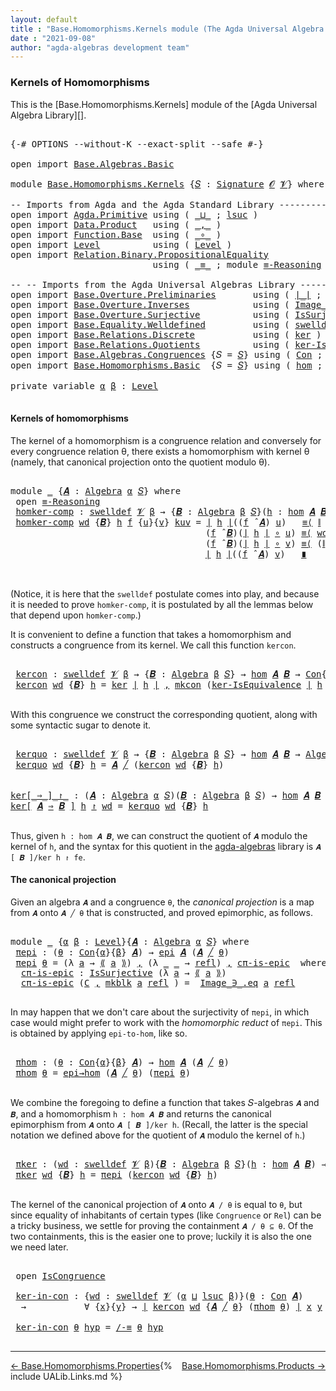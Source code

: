 ```yaml
---
layout: default
title : "Base.Homomorphisms.Kernels module (The Agda Universal Algebra Library)"
date : "2021-09-08"
author: "agda-algebras development team"
---
```


### <a id="kernels-of-homomorphisms">Kernels of Homomorphisms</a>

This is the [Base.Homomorphisms.Kernels] module of the [Agda Universal Algebra Library][].

<pre class="Agda">

<a id="341" class="Symbol">{-#</a> <a id="345" class="Keyword">OPTIONS</a> <a id="353" class="Pragma">--without-K</a> <a id="365" class="Pragma">--exact-split</a> <a id="379" class="Pragma">--safe</a> <a id="386" class="Symbol">#-}</a>

<a id="391" class="Keyword">open</a> <a id="396" class="Keyword">import</a> <a id="403" href="Base.Algebras.Basic.html" class="Module">Base.Algebras.Basic</a>

<a id="424" class="Keyword">module</a> <a id="431" href="Base.Homomorphisms.Kernels.html" class="Module">Base.Homomorphisms.Kernels</a> <a id="458" class="Symbol">{</a><a id="459" href="Base.Homomorphisms.Kernels.html#459" class="Bound">𝑆</a> <a id="461" class="Symbol">:</a> <a id="463" href="Base.Algebras.Basic.html#3888" class="Function">Signature</a> <a id="473" href="Base.Algebras.Basic.html#1160" class="Generalizable">𝓞</a> <a id="475" href="Base.Algebras.Basic.html#1162" class="Generalizable">𝓥</a><a id="476" class="Symbol">}</a> <a id="478" class="Keyword">where</a>

<a id="485" class="Comment">-- Imports from Agda and the Agda Standard Library --------------------------------</a>
<a id="569" class="Keyword">open</a> <a id="574" class="Keyword">import</a> <a id="581" href="Agda.Primitive.html" class="Module">Agda.Primitive</a> <a id="596" class="Keyword">using</a> <a id="602" class="Symbol">(</a> <a id="604" href="Agda.Primitive.html#810" class="Primitive Operator">_⊔_</a> <a id="608" class="Symbol">;</a> <a id="610" href="Agda.Primitive.html#780" class="Primitive">lsuc</a> <a id="615" class="Symbol">)</a>
<a id="617" class="Keyword">open</a> <a id="622" class="Keyword">import</a> <a id="629" href="Data.Product.html" class="Module">Data.Product</a>   <a id="644" class="Keyword">using</a> <a id="650" class="Symbol">(</a> <a id="652" href="Agda.Builtin.Sigma.html#236" class="InductiveConstructor Operator">_,_</a> <a id="656" class="Symbol">)</a>
<a id="658" class="Keyword">open</a> <a id="663" class="Keyword">import</a> <a id="670" href="Function.Base.html" class="Module">Function.Base</a>  <a id="685" class="Keyword">using</a> <a id="691" class="Symbol">(</a> <a id="693" href="Function.Base.html#1031" class="Function Operator">_∘_</a> <a id="697" class="Symbol">)</a>
<a id="699" class="Keyword">open</a> <a id="704" class="Keyword">import</a> <a id="711" href="Level.html" class="Module">Level</a>          <a id="726" class="Keyword">using</a> <a id="732" class="Symbol">(</a> <a id="734" href="Agda.Primitive.html#597" class="Postulate">Level</a> <a id="740" class="Symbol">)</a>
<a id="742" class="Keyword">open</a> <a id="747" class="Keyword">import</a> <a id="754" href="Relation.Binary.PropositionalEquality.html" class="Module">Relation.Binary.PropositionalEquality</a>
                           <a id="819" class="Keyword">using</a> <a id="825" class="Symbol">(</a> <a id="827" href="Agda.Builtin.Equality.html#151" class="Datatype Operator">_≡_</a> <a id="831" class="Symbol">;</a> <a id="833" class="Keyword">module</a> <a id="840" href="Relation.Binary.PropositionalEquality.Core.html#2708" class="Module">≡-Reasoning</a> <a id="852" class="Symbol">;</a> <a id="854" href="Agda.Builtin.Equality.html#208" class="InductiveConstructor">refl</a> <a id="859" class="Symbol">)</a>

<a id="862" class="Comment">-- -- Imports from the Agda Universal Algebras Library --------------------------------</a>
<a id="950" class="Keyword">open</a> <a id="955" class="Keyword">import</a> <a id="962" href="Base.Overture.Preliminaries.html" class="Module">Base.Overture.Preliminaries</a>       <a id="996" class="Keyword">using</a> <a id="1002" class="Symbol">(</a> <a id="1004" href="Base.Overture.Preliminaries.html#4402" class="Function Operator">∣_∣</a> <a id="1008" class="Symbol">;</a> <a id="1010" href="Base.Overture.Preliminaries.html#4440" class="Function Operator">∥_∥</a> <a id="1014" class="Symbol">;</a> <a id="1016" href="Base.Overture.Preliminaries.html#4995" class="Function Operator">_⁻¹</a> <a id="1020" class="Symbol">)</a>
<a id="1022" class="Keyword">open</a> <a id="1027" class="Keyword">import</a> <a id="1034" href="Base.Overture.Inverses.html" class="Module">Base.Overture.Inverses</a>            <a id="1068" class="Keyword">using</a> <a id="1074" class="Symbol">(</a> <a id="1076" href="Base.Overture.Inverses.html#1097" class="Datatype Operator">Image_∋_</a> <a id="1085" class="Symbol">)</a>
<a id="1087" class="Keyword">open</a> <a id="1092" class="Keyword">import</a> <a id="1099" href="Base.Overture.Surjective.html" class="Module">Base.Overture.Surjective</a>          <a id="1133" class="Keyword">using</a> <a id="1139" class="Symbol">(</a> <a id="1141" href="Base.Overture.Surjective.html#1692" class="Function">IsSurjective</a> <a id="1154" class="Symbol">)</a>
<a id="1156" class="Keyword">open</a> <a id="1161" class="Keyword">import</a> <a id="1168" href="Base.Equality.Welldefined.html" class="Module">Base.Equality.Welldefined</a>         <a id="1202" class="Keyword">using</a> <a id="1208" class="Symbol">(</a> <a id="1210" href="Base.Equality.Welldefined.html#2671" class="Function">swelldef</a> <a id="1219" class="Symbol">)</a>
<a id="1221" class="Keyword">open</a> <a id="1226" class="Keyword">import</a> <a id="1233" href="Base.Relations.Discrete.html" class="Module">Base.Relations.Discrete</a>           <a id="1267" class="Keyword">using</a> <a id="1273" class="Symbol">(</a> <a id="1275" href="Base.Relations.Discrete.html#3903" class="Function">ker</a> <a id="1279" class="Symbol">)</a>
<a id="1281" class="Keyword">open</a> <a id="1286" class="Keyword">import</a> <a id="1293" href="Base.Relations.Quotients.html" class="Module">Base.Relations.Quotients</a>          <a id="1327" class="Keyword">using</a> <a id="1333" class="Symbol">(</a> <a id="1335" href="Base.Relations.Quotients.html#2924" class="Function">ker-IsEquivalence</a> <a id="1353" class="Symbol">;</a> <a id="1355" href="Base.Relations.Quotients.html#5406" class="Function Operator">⟪_⟫</a> <a id="1359" class="Symbol">;</a> <a id="1361" href="Base.Relations.Quotients.html#4797" class="InductiveConstructor">mkblk</a> <a id="1367" class="Symbol">)</a>
<a id="1369" class="Keyword">open</a> <a id="1374" class="Keyword">import</a> <a id="1381" href="Base.Algebras.Congruences.html" class="Module">Base.Algebras.Congruences</a> <a id="1407" class="Symbol">{</a><a id="1408" class="Argument">𝑆</a> <a id="1410" class="Symbol">=</a> <a id="1412" href="Base.Homomorphisms.Kernels.html#459" class="Bound">𝑆</a><a id="1413" class="Symbol">}</a> <a id="1415" class="Keyword">using</a> <a id="1421" class="Symbol">(</a> <a id="1423" href="Base.Algebras.Congruences.html#2039" class="Function">Con</a> <a id="1427" class="Symbol">;</a> <a id="1429" href="Base.Algebras.Congruences.html#1941" class="InductiveConstructor">mkcon</a> <a id="1435" class="Symbol">;</a> <a id="1437" href="Base.Algebras.Congruences.html#3821" class="Function Operator">_╱_</a> <a id="1441" class="Symbol">;</a> <a id="1443" href="Base.Algebras.Congruences.html#1853" class="Record">IsCongruence</a> <a id="1456" class="Symbol">;</a> <a id="1458" href="Base.Algebras.Congruences.html#4951" class="Function">/-≡</a> <a id="1462" class="Symbol">)</a>
<a id="1464" class="Keyword">open</a> <a id="1469" class="Keyword">import</a> <a id="1476" href="Base.Homomorphisms.Basic.html" class="Module">Base.Homomorphisms.Basic</a>  <a id="1502" class="Symbol">{</a><a id="1503" class="Argument">𝑆</a> <a id="1505" class="Symbol">=</a> <a id="1507" href="Base.Homomorphisms.Kernels.html#459" class="Bound">𝑆</a><a id="1508" class="Symbol">}</a> <a id="1510" class="Keyword">using</a> <a id="1516" class="Symbol">(</a> <a id="1518" href="Base.Homomorphisms.Basic.html#2682" class="Function">hom</a> <a id="1522" class="Symbol">;</a> <a id="1524" href="Base.Homomorphisms.Basic.html#4326" class="Function">epi</a> <a id="1528" class="Symbol">;</a> <a id="1530" href="Base.Homomorphisms.Basic.html#4787" class="Function">epi→hom</a> <a id="1538" class="Symbol">)</a>

<a id="1541" class="Keyword">private</a> <a id="1549" class="Keyword">variable</a> <a id="1558" href="Base.Homomorphisms.Kernels.html#1558" class="Generalizable">α</a> <a id="1560" href="Base.Homomorphisms.Kernels.html#1560" class="Generalizable">β</a> <a id="1562" class="Symbol">:</a> <a id="1564" href="Agda.Primitive.html#597" class="Postulate">Level</a>

</pre>


#### <a id="kernels-of-homomorphisms">Kernels of homomorphisms</a>

The kernel of a homomorphism is a congruence relation and conversely for every congruence relation θ, there exists a homomorphism with kernel θ (namely, that canonical projection onto the quotient modulo θ).

<pre class="Agda">

<a id="1875" class="Keyword">module</a> <a id="1882" href="Base.Homomorphisms.Kernels.html#1882" class="Module">_</a> <a id="1884" class="Symbol">{</a><a id="1885" href="Base.Homomorphisms.Kernels.html#1885" class="Bound">𝑨</a> <a id="1887" class="Symbol">:</a> <a id="1889" href="Base.Algebras.Basic.html#6257" class="Function">Algebra</a> <a id="1897" href="Base.Homomorphisms.Kernels.html#1558" class="Generalizable">α</a> <a id="1899" href="Base.Homomorphisms.Kernels.html#459" class="Bound">𝑆</a><a id="1900" class="Symbol">}</a> <a id="1902" class="Keyword">where</a>
 <a id="1909" class="Keyword">open</a> <a id="1914" href="Relation.Binary.PropositionalEquality.Core.html#2708" class="Module">≡-Reasoning</a>
 <a id="1927" href="Base.Homomorphisms.Kernels.html#1927" class="Function">homker-comp</a> <a id="1939" class="Symbol">:</a> <a id="1941" href="Base.Equality.Welldefined.html#2671" class="Function">swelldef</a> <a id="1950" href="Base.Homomorphisms.Kernels.html#475" class="Bound">𝓥</a> <a id="1952" href="Base.Homomorphisms.Kernels.html#1560" class="Generalizable">β</a> <a id="1954" class="Symbol">→</a> <a id="1956" class="Symbol">{</a><a id="1957" href="Base.Homomorphisms.Kernels.html#1957" class="Bound">𝑩</a> <a id="1959" class="Symbol">:</a> <a id="1961" href="Base.Algebras.Basic.html#6257" class="Function">Algebra</a> <a id="1969" href="Base.Homomorphisms.Kernels.html#1560" class="Generalizable">β</a> <a id="1971" href="Base.Homomorphisms.Kernels.html#459" class="Bound">𝑆</a><a id="1972" class="Symbol">}(</a><a id="1974" href="Base.Homomorphisms.Kernels.html#1974" class="Bound">h</a> <a id="1976" class="Symbol">:</a> <a id="1978" href="Base.Homomorphisms.Basic.html#2682" class="Function">hom</a> <a id="1982" href="Base.Homomorphisms.Kernels.html#1885" class="Bound">𝑨</a> <a id="1984" href="Base.Homomorphisms.Kernels.html#1957" class="Bound">𝑩</a><a id="1985" class="Symbol">)</a> <a id="1987" class="Symbol">→</a> <a id="1989" href="Base.Algebras.Basic.html#12420" class="Function">compatible</a> <a id="2000" href="Base.Homomorphisms.Kernels.html#1885" class="Bound">𝑨</a> <a id="2002" class="Symbol">(</a><a id="2003" href="Base.Relations.Discrete.html#3903" class="Function">ker</a> <a id="2007" href="Base.Overture.Preliminaries.html#4402" class="Function Operator">∣</a> <a id="2009" href="Base.Homomorphisms.Kernels.html#1974" class="Bound">h</a> <a id="2011" href="Base.Overture.Preliminaries.html#4402" class="Function Operator">∣</a><a id="2012" class="Symbol">)</a>
 <a id="2015" href="Base.Homomorphisms.Kernels.html#1927" class="Function">homker-comp</a> <a id="2027" href="Base.Homomorphisms.Kernels.html#2027" class="Bound">wd</a> <a id="2030" class="Symbol">{</a><a id="2031" href="Base.Homomorphisms.Kernels.html#2031" class="Bound">𝑩</a><a id="2032" class="Symbol">}</a> <a id="2034" href="Base.Homomorphisms.Kernels.html#2034" class="Bound">h</a> <a id="2036" href="Base.Homomorphisms.Kernels.html#2036" class="Bound">f</a> <a id="2038" class="Symbol">{</a><a id="2039" href="Base.Homomorphisms.Kernels.html#2039" class="Bound">u</a><a id="2040" class="Symbol">}{</a><a id="2042" href="Base.Homomorphisms.Kernels.html#2042" class="Bound">v</a><a id="2043" class="Symbol">}</a> <a id="2045" href="Base.Homomorphisms.Kernels.html#2045" class="Bound">kuv</a> <a id="2049" class="Symbol">=</a> <a id="2051" href="Base.Overture.Preliminaries.html#4402" class="Function Operator">∣</a> <a id="2053" href="Base.Homomorphisms.Kernels.html#2034" class="Bound">h</a> <a id="2055" href="Base.Overture.Preliminaries.html#4402" class="Function Operator">∣</a><a id="2056" class="Symbol">((</a><a id="2058" href="Base.Homomorphisms.Kernels.html#2036" class="Bound">f</a> <a id="2060" href="Base.Algebras.Basic.html#9364" class="Function Operator">̂</a> <a id="2062" href="Base.Homomorphisms.Kernels.html#1885" class="Bound">𝑨</a><a id="2063" class="Symbol">)</a> <a id="2065" href="Base.Homomorphisms.Kernels.html#2039" class="Bound">u</a><a id="2066" class="Symbol">)</a>   <a id="2070" href="Relation.Binary.PropositionalEquality.Core.html#2923" class="Function">≡⟨</a> <a id="2073" href="Base.Overture.Preliminaries.html#4440" class="Function Operator">∥</a> <a id="2075" href="Base.Homomorphisms.Kernels.html#2034" class="Bound">h</a> <a id="2077" href="Base.Overture.Preliminaries.html#4440" class="Function Operator">∥</a> <a id="2079" href="Base.Homomorphisms.Kernels.html#2036" class="Bound">f</a> <a id="2081" href="Base.Homomorphisms.Kernels.html#2039" class="Bound">u</a> <a id="2083" href="Relation.Binary.PropositionalEquality.Core.html#2923" class="Function">⟩</a>
                                     <a id="2122" class="Symbol">(</a><a id="2123" href="Base.Homomorphisms.Kernels.html#2036" class="Bound">f</a> <a id="2125" href="Base.Algebras.Basic.html#9364" class="Function Operator">̂</a> <a id="2127" href="Base.Homomorphisms.Kernels.html#2031" class="Bound">𝑩</a><a id="2128" class="Symbol">)(</a><a id="2130" href="Base.Overture.Preliminaries.html#4402" class="Function Operator">∣</a> <a id="2132" href="Base.Homomorphisms.Kernels.html#2034" class="Bound">h</a> <a id="2134" href="Base.Overture.Preliminaries.html#4402" class="Function Operator">∣</a> <a id="2136" href="Function.Base.html#1031" class="Function Operator">∘</a> <a id="2138" href="Base.Homomorphisms.Kernels.html#2039" class="Bound">u</a><a id="2139" class="Symbol">)</a> <a id="2141" href="Relation.Binary.PropositionalEquality.Core.html#2923" class="Function">≡⟨</a> <a id="2144" href="Base.Homomorphisms.Kernels.html#2027" class="Bound">wd</a><a id="2146" class="Symbol">(</a><a id="2147" href="Base.Homomorphisms.Kernels.html#2036" class="Bound">f</a> <a id="2149" href="Base.Algebras.Basic.html#9364" class="Function Operator">̂</a> <a id="2151" href="Base.Homomorphisms.Kernels.html#2031" class="Bound">𝑩</a><a id="2152" class="Symbol">)(</a><a id="2154" href="Base.Overture.Preliminaries.html#4402" class="Function Operator">∣</a> <a id="2156" href="Base.Homomorphisms.Kernels.html#2034" class="Bound">h</a> <a id="2158" href="Base.Overture.Preliminaries.html#4402" class="Function Operator">∣</a> <a id="2160" href="Function.Base.html#1031" class="Function Operator">∘</a> <a id="2162" href="Base.Homomorphisms.Kernels.html#2039" class="Bound">u</a><a id="2163" class="Symbol">)(</a><a id="2165" href="Base.Overture.Preliminaries.html#4402" class="Function Operator">∣</a> <a id="2167" href="Base.Homomorphisms.Kernels.html#2034" class="Bound">h</a> <a id="2169" href="Base.Overture.Preliminaries.html#4402" class="Function Operator">∣</a> <a id="2171" href="Function.Base.html#1031" class="Function Operator">∘</a> <a id="2173" href="Base.Homomorphisms.Kernels.html#2042" class="Bound">v</a><a id="2174" class="Symbol">)</a><a id="2175" href="Base.Homomorphisms.Kernels.html#2045" class="Bound">kuv</a> <a id="2179" href="Relation.Binary.PropositionalEquality.Core.html#2923" class="Function">⟩</a>
                                     <a id="2218" class="Symbol">(</a><a id="2219" href="Base.Homomorphisms.Kernels.html#2036" class="Bound">f</a> <a id="2221" href="Base.Algebras.Basic.html#9364" class="Function Operator">̂</a> <a id="2223" href="Base.Homomorphisms.Kernels.html#2031" class="Bound">𝑩</a><a id="2224" class="Symbol">)(</a><a id="2226" href="Base.Overture.Preliminaries.html#4402" class="Function Operator">∣</a> <a id="2228" href="Base.Homomorphisms.Kernels.html#2034" class="Bound">h</a> <a id="2230" href="Base.Overture.Preliminaries.html#4402" class="Function Operator">∣</a> <a id="2232" href="Function.Base.html#1031" class="Function Operator">∘</a> <a id="2234" href="Base.Homomorphisms.Kernels.html#2042" class="Bound">v</a><a id="2235" class="Symbol">)</a> <a id="2237" href="Relation.Binary.PropositionalEquality.Core.html#2923" class="Function">≡⟨</a> <a id="2240" class="Symbol">(</a><a id="2241" href="Base.Overture.Preliminaries.html#4440" class="Function Operator">∥</a> <a id="2243" href="Base.Homomorphisms.Kernels.html#2034" class="Bound">h</a> <a id="2245" href="Base.Overture.Preliminaries.html#4440" class="Function Operator">∥</a> <a id="2247" href="Base.Homomorphisms.Kernels.html#2036" class="Bound">f</a> <a id="2249" href="Base.Homomorphisms.Kernels.html#2042" class="Bound">v</a><a id="2250" class="Symbol">)</a><a id="2251" href="Base.Overture.Preliminaries.html#4995" class="Function Operator">⁻¹</a> <a id="2254" href="Relation.Binary.PropositionalEquality.Core.html#2923" class="Function">⟩</a>
                                     <a id="2293" href="Base.Overture.Preliminaries.html#4402" class="Function Operator">∣</a> <a id="2295" href="Base.Homomorphisms.Kernels.html#2034" class="Bound">h</a> <a id="2297" href="Base.Overture.Preliminaries.html#4402" class="Function Operator">∣</a><a id="2298" class="Symbol">((</a><a id="2300" href="Base.Homomorphisms.Kernels.html#2036" class="Bound">f</a> <a id="2302" href="Base.Algebras.Basic.html#9364" class="Function Operator">̂</a> <a id="2304" href="Base.Homomorphisms.Kernels.html#1885" class="Bound">𝑨</a><a id="2305" class="Symbol">)</a> <a id="2307" href="Base.Homomorphisms.Kernels.html#2042" class="Bound">v</a><a id="2308" class="Symbol">)</a>   <a id="2312" href="Relation.Binary.PropositionalEquality.Core.html#3105" class="Function Operator">∎</a>


</pre>

(Notice, it is here that the `swelldef` postulate comes into play, and because it is needed to prove `homker-comp`, it is postulated by all the lemmas below that depend upon `homker-comp`.)

It is convenient to define a function that takes a homomorphism and constructs a congruence from its kernel.  We call this function `kercon`.

<pre class="Agda">

 <a id="2677" href="Base.Homomorphisms.Kernels.html#2677" class="Function">kercon</a> <a id="2684" class="Symbol">:</a> <a id="2686" href="Base.Equality.Welldefined.html#2671" class="Function">swelldef</a> <a id="2695" href="Base.Homomorphisms.Kernels.html#475" class="Bound">𝓥</a> <a id="2697" href="Base.Homomorphisms.Kernels.html#1560" class="Generalizable">β</a> <a id="2699" class="Symbol">→</a> <a id="2701" class="Symbol">{</a><a id="2702" href="Base.Homomorphisms.Kernels.html#2702" class="Bound">𝑩</a> <a id="2704" class="Symbol">:</a> <a id="2706" href="Base.Algebras.Basic.html#6257" class="Function">Algebra</a> <a id="2714" href="Base.Homomorphisms.Kernels.html#1560" class="Generalizable">β</a> <a id="2716" href="Base.Homomorphisms.Kernels.html#459" class="Bound">𝑆</a><a id="2717" class="Symbol">}</a> <a id="2719" class="Symbol">→</a> <a id="2721" href="Base.Homomorphisms.Basic.html#2682" class="Function">hom</a> <a id="2725" href="Base.Homomorphisms.Kernels.html#1885" class="Bound">𝑨</a> <a id="2727" href="Base.Homomorphisms.Kernels.html#2702" class="Bound">𝑩</a> <a id="2729" class="Symbol">→</a> <a id="2731" href="Base.Algebras.Congruences.html#2039" class="Function">Con</a><a id="2734" class="Symbol">{</a><a id="2735" href="Base.Homomorphisms.Kernels.html#1897" class="Bound">α</a><a id="2736" class="Symbol">}{</a><a id="2738" href="Base.Homomorphisms.Kernels.html#1560" class="Generalizable">β</a><a id="2739" class="Symbol">}</a> <a id="2741" href="Base.Homomorphisms.Kernels.html#1885" class="Bound">𝑨</a>
 <a id="2744" href="Base.Homomorphisms.Kernels.html#2677" class="Function">kercon</a> <a id="2751" href="Base.Homomorphisms.Kernels.html#2751" class="Bound">wd</a> <a id="2754" class="Symbol">{</a><a id="2755" href="Base.Homomorphisms.Kernels.html#2755" class="Bound">𝑩</a><a id="2756" class="Symbol">}</a> <a id="2758" href="Base.Homomorphisms.Kernels.html#2758" class="Bound">h</a> <a id="2760" class="Symbol">=</a> <a id="2762" href="Base.Relations.Discrete.html#3903" class="Function">ker</a> <a id="2766" href="Base.Overture.Preliminaries.html#4402" class="Function Operator">∣</a> <a id="2768" href="Base.Homomorphisms.Kernels.html#2758" class="Bound">h</a> <a id="2770" href="Base.Overture.Preliminaries.html#4402" class="Function Operator">∣</a> <a id="2772" href="Agda.Builtin.Sigma.html#236" class="InductiveConstructor Operator">,</a> <a id="2774" href="Base.Algebras.Congruences.html#1941" class="InductiveConstructor">mkcon</a> <a id="2780" class="Symbol">(</a><a id="2781" href="Base.Relations.Quotients.html#2924" class="Function">ker-IsEquivalence</a> <a id="2799" href="Base.Overture.Preliminaries.html#4402" class="Function Operator">∣</a> <a id="2801" href="Base.Homomorphisms.Kernels.html#2758" class="Bound">h</a> <a id="2803" href="Base.Overture.Preliminaries.html#4402" class="Function Operator">∣</a><a id="2804" class="Symbol">)(</a><a id="2806" href="Base.Homomorphisms.Kernels.html#1927" class="Function">homker-comp</a> <a id="2818" href="Base.Homomorphisms.Kernels.html#2751" class="Bound">wd</a> <a id="2821" class="Symbol">{</a><a id="2822" href="Base.Homomorphisms.Kernels.html#2755" class="Bound">𝑩</a><a id="2823" class="Symbol">}</a> <a id="2825" href="Base.Homomorphisms.Kernels.html#2758" class="Bound">h</a><a id="2826" class="Symbol">)</a>

</pre>

With this congruence we construct the corresponding quotient, along with some syntactic sugar to denote it.

<pre class="Agda">

 <a id="2965" href="Base.Homomorphisms.Kernels.html#2965" class="Function">kerquo</a> <a id="2972" class="Symbol">:</a> <a id="2974" href="Base.Equality.Welldefined.html#2671" class="Function">swelldef</a> <a id="2983" href="Base.Homomorphisms.Kernels.html#475" class="Bound">𝓥</a> <a id="2985" href="Base.Homomorphisms.Kernels.html#1560" class="Generalizable">β</a> <a id="2987" class="Symbol">→</a> <a id="2989" class="Symbol">{</a><a id="2990" href="Base.Homomorphisms.Kernels.html#2990" class="Bound">𝑩</a> <a id="2992" class="Symbol">:</a> <a id="2994" href="Base.Algebras.Basic.html#6257" class="Function">Algebra</a> <a id="3002" href="Base.Homomorphisms.Kernels.html#1560" class="Generalizable">β</a> <a id="3004" href="Base.Homomorphisms.Kernels.html#459" class="Bound">𝑆</a><a id="3005" class="Symbol">}</a> <a id="3007" class="Symbol">→</a> <a id="3009" href="Base.Homomorphisms.Basic.html#2682" class="Function">hom</a> <a id="3013" href="Base.Homomorphisms.Kernels.html#1885" class="Bound">𝑨</a> <a id="3015" href="Base.Homomorphisms.Kernels.html#2990" class="Bound">𝑩</a> <a id="3017" class="Symbol">→</a> <a id="3019" href="Base.Algebras.Basic.html#6257" class="Function">Algebra</a> <a id="3027" class="Symbol">(</a><a id="3028" href="Base.Homomorphisms.Kernels.html#1897" class="Bound">α</a> <a id="3030" href="Agda.Primitive.html#810" class="Primitive Operator">⊔</a> <a id="3032" href="Agda.Primitive.html#780" class="Primitive">lsuc</a> <a id="3037" href="Base.Homomorphisms.Kernels.html#1560" class="Generalizable">β</a><a id="3038" class="Symbol">)</a> <a id="3040" href="Base.Homomorphisms.Kernels.html#459" class="Bound">𝑆</a>
 <a id="3043" href="Base.Homomorphisms.Kernels.html#2965" class="Function">kerquo</a> <a id="3050" href="Base.Homomorphisms.Kernels.html#3050" class="Bound">wd</a> <a id="3053" class="Symbol">{</a><a id="3054" href="Base.Homomorphisms.Kernels.html#3054" class="Bound">𝑩</a><a id="3055" class="Symbol">}</a> <a id="3057" href="Base.Homomorphisms.Kernels.html#3057" class="Bound">h</a> <a id="3059" class="Symbol">=</a> <a id="3061" href="Base.Homomorphisms.Kernels.html#1885" class="Bound">𝑨</a> <a id="3063" href="Base.Algebras.Congruences.html#3821" class="Function Operator">╱</a> <a id="3065" class="Symbol">(</a><a id="3066" href="Base.Homomorphisms.Kernels.html#2677" class="Function">kercon</a> <a id="3073" href="Base.Homomorphisms.Kernels.html#3050" class="Bound">wd</a> <a id="3076" class="Symbol">{</a><a id="3077" href="Base.Homomorphisms.Kernels.html#3054" class="Bound">𝑩</a><a id="3078" class="Symbol">}</a> <a id="3080" href="Base.Homomorphisms.Kernels.html#3057" class="Bound">h</a><a id="3081" class="Symbol">)</a>


<a id="ker[_⇒_]_↾_"></a><a id="3085" href="Base.Homomorphisms.Kernels.html#3085" class="Function Operator">ker[_⇒_]_↾_</a> <a id="3097" class="Symbol">:</a> <a id="3099" class="Symbol">(</a><a id="3100" href="Base.Homomorphisms.Kernels.html#3100" class="Bound">𝑨</a> <a id="3102" class="Symbol">:</a> <a id="3104" href="Base.Algebras.Basic.html#6257" class="Function">Algebra</a> <a id="3112" href="Base.Homomorphisms.Kernels.html#1558" class="Generalizable">α</a> <a id="3114" href="Base.Homomorphisms.Kernels.html#459" class="Bound">𝑆</a><a id="3115" class="Symbol">)(</a><a id="3117" href="Base.Homomorphisms.Kernels.html#3117" class="Bound">𝑩</a> <a id="3119" class="Symbol">:</a> <a id="3121" href="Base.Algebras.Basic.html#6257" class="Function">Algebra</a> <a id="3129" href="Base.Homomorphisms.Kernels.html#1560" class="Generalizable">β</a> <a id="3131" href="Base.Homomorphisms.Kernels.html#459" class="Bound">𝑆</a><a id="3132" class="Symbol">)</a> <a id="3134" class="Symbol">→</a> <a id="3136" href="Base.Homomorphisms.Basic.html#2682" class="Function">hom</a> <a id="3140" href="Base.Homomorphisms.Kernels.html#3100" class="Bound">𝑨</a> <a id="3142" href="Base.Homomorphisms.Kernels.html#3117" class="Bound">𝑩</a> <a id="3144" class="Symbol">→</a> <a id="3146" href="Base.Equality.Welldefined.html#2671" class="Function">swelldef</a> <a id="3155" href="Base.Homomorphisms.Kernels.html#475" class="Bound">𝓥</a> <a id="3157" href="Base.Homomorphisms.Kernels.html#1560" class="Generalizable">β</a> <a id="3159" class="Symbol">→</a> <a id="3161" href="Base.Algebras.Basic.html#6257" class="Function">Algebra</a> <a id="3169" class="Symbol">(</a><a id="3170" href="Base.Homomorphisms.Kernels.html#1558" class="Generalizable">α</a> <a id="3172" href="Agda.Primitive.html#810" class="Primitive Operator">⊔</a> <a id="3174" href="Agda.Primitive.html#780" class="Primitive">lsuc</a> <a id="3179" href="Base.Homomorphisms.Kernels.html#1560" class="Generalizable">β</a><a id="3180" class="Symbol">)</a> <a id="3182" href="Base.Homomorphisms.Kernels.html#459" class="Bound">𝑆</a>
<a id="3184" href="Base.Homomorphisms.Kernels.html#3085" class="Function Operator">ker[</a> <a id="3189" href="Base.Homomorphisms.Kernels.html#3189" class="Bound">𝑨</a> <a id="3191" href="Base.Homomorphisms.Kernels.html#3085" class="Function Operator">⇒</a> <a id="3193" href="Base.Homomorphisms.Kernels.html#3193" class="Bound">𝑩</a> <a id="3195" href="Base.Homomorphisms.Kernels.html#3085" class="Function Operator">]</a> <a id="3197" href="Base.Homomorphisms.Kernels.html#3197" class="Bound">h</a> <a id="3199" href="Base.Homomorphisms.Kernels.html#3085" class="Function Operator">↾</a> <a id="3201" href="Base.Homomorphisms.Kernels.html#3201" class="Bound">wd</a> <a id="3204" class="Symbol">=</a> <a id="3206" href="Base.Homomorphisms.Kernels.html#2965" class="Function">kerquo</a> <a id="3213" href="Base.Homomorphisms.Kernels.html#3201" class="Bound">wd</a> <a id="3216" class="Symbol">{</a><a id="3217" href="Base.Homomorphisms.Kernels.html#3193" class="Bound">𝑩</a><a id="3218" class="Symbol">}</a> <a id="3220" href="Base.Homomorphisms.Kernels.html#3197" class="Bound">h</a>

</pre>

Thus, given `h : hom 𝑨 𝑩`, we can construct the quotient of `𝑨` modulo the kernel of `h`, and the syntax for this quotient in the [agda-algebras](https://github.com/ualib/agda-algebras) library is `𝑨 [ 𝑩 ]/ker h ↾ fe`.



#### <a id="the-canonical-projection">The canonical projection</a>

Given an algebra `𝑨` and a congruence `θ`, the *canonical projection* is a map from `𝑨` onto `𝑨 ╱ θ` that is constructed, and proved epimorphic, as follows.

<pre class="Agda">

<a id="3697" class="Keyword">module</a> <a id="3704" href="Base.Homomorphisms.Kernels.html#3704" class="Module">_</a> <a id="3706" class="Symbol">{</a><a id="3707" href="Base.Homomorphisms.Kernels.html#3707" class="Bound">α</a> <a id="3709" href="Base.Homomorphisms.Kernels.html#3709" class="Bound">β</a> <a id="3711" class="Symbol">:</a> <a id="3713" href="Agda.Primitive.html#597" class="Postulate">Level</a><a id="3718" class="Symbol">}{</a><a id="3720" href="Base.Homomorphisms.Kernels.html#3720" class="Bound">𝑨</a> <a id="3722" class="Symbol">:</a> <a id="3724" href="Base.Algebras.Basic.html#6257" class="Function">Algebra</a> <a id="3732" href="Base.Homomorphisms.Kernels.html#3707" class="Bound">α</a> <a id="3734" href="Base.Homomorphisms.Kernels.html#459" class="Bound">𝑆</a><a id="3735" class="Symbol">}</a> <a id="3737" class="Keyword">where</a>
 <a id="3744" href="Base.Homomorphisms.Kernels.html#3744" class="Function">πepi</a> <a id="3749" class="Symbol">:</a> <a id="3751" class="Symbol">(</a><a id="3752" href="Base.Homomorphisms.Kernels.html#3752" class="Bound">θ</a> <a id="3754" class="Symbol">:</a> <a id="3756" href="Base.Algebras.Congruences.html#2039" class="Function">Con</a><a id="3759" class="Symbol">{</a><a id="3760" href="Base.Homomorphisms.Kernels.html#3707" class="Bound">α</a><a id="3761" class="Symbol">}{</a><a id="3763" href="Base.Homomorphisms.Kernels.html#3709" class="Bound">β</a><a id="3764" class="Symbol">}</a> <a id="3766" href="Base.Homomorphisms.Kernels.html#3720" class="Bound">𝑨</a><a id="3767" class="Symbol">)</a> <a id="3769" class="Symbol">→</a> <a id="3771" href="Base.Homomorphisms.Basic.html#4326" class="Function">epi</a> <a id="3775" href="Base.Homomorphisms.Kernels.html#3720" class="Bound">𝑨</a> <a id="3777" class="Symbol">(</a><a id="3778" href="Base.Homomorphisms.Kernels.html#3720" class="Bound">𝑨</a> <a id="3780" href="Base.Algebras.Congruences.html#3821" class="Function Operator">╱</a> <a id="3782" href="Base.Homomorphisms.Kernels.html#3752" class="Bound">θ</a><a id="3783" class="Symbol">)</a>
 <a id="3786" href="Base.Homomorphisms.Kernels.html#3744" class="Function">πepi</a> <a id="3791" href="Base.Homomorphisms.Kernels.html#3791" class="Bound">θ</a> <a id="3793" class="Symbol">=</a> <a id="3795" class="Symbol">(λ</a> <a id="3798" href="Base.Homomorphisms.Kernels.html#3798" class="Bound">a</a> <a id="3800" class="Symbol">→</a> <a id="3802" href="Base.Relations.Quotients.html#5406" class="Function Operator">⟪</a> <a id="3804" href="Base.Homomorphisms.Kernels.html#3798" class="Bound">a</a> <a id="3806" href="Base.Relations.Quotients.html#5406" class="Function Operator">⟫</a><a id="3807" class="Symbol">)</a> <a id="3809" href="Agda.Builtin.Sigma.html#236" class="InductiveConstructor Operator">,</a> <a id="3811" class="Symbol">(λ</a> <a id="3814" href="Base.Homomorphisms.Kernels.html#3814" class="Bound">_</a> <a id="3816" href="Base.Homomorphisms.Kernels.html#3816" class="Bound">_</a> <a id="3818" class="Symbol">→</a> <a id="3820" href="Agda.Builtin.Equality.html#208" class="InductiveConstructor">refl</a><a id="3824" class="Symbol">)</a> <a id="3826" href="Agda.Builtin.Sigma.html#236" class="InductiveConstructor Operator">,</a> <a id="3828" href="Base.Homomorphisms.Kernels.html#3848" class="Function">cπ-is-epic</a>  <a id="3840" class="Keyword">where</a>
  <a id="3848" href="Base.Homomorphisms.Kernels.html#3848" class="Function">cπ-is-epic</a> <a id="3859" class="Symbol">:</a> <a id="3861" href="Base.Overture.Surjective.html#1692" class="Function">IsSurjective</a> <a id="3874" class="Symbol">(λ</a> <a id="3877" href="Base.Homomorphisms.Kernels.html#3877" class="Bound">a</a> <a id="3879" class="Symbol">→</a> <a id="3881" href="Base.Relations.Quotients.html#5406" class="Function Operator">⟪</a> <a id="3883" href="Base.Homomorphisms.Kernels.html#3877" class="Bound">a</a> <a id="3885" href="Base.Relations.Quotients.html#5406" class="Function Operator">⟫</a><a id="3886" class="Symbol">)</a>
  <a id="3890" href="Base.Homomorphisms.Kernels.html#3848" class="Function">cπ-is-epic</a> <a id="3901" class="Symbol">(</a><a id="3902" href="Base.Homomorphisms.Kernels.html#3902" class="Bound">C</a> <a id="3904" href="Agda.Builtin.Sigma.html#236" class="InductiveConstructor Operator">,</a> <a id="3906" href="Base.Relations.Quotients.html#4797" class="InductiveConstructor">mkblk</a> <a id="3912" href="Base.Homomorphisms.Kernels.html#3912" class="Bound">a</a> <a id="3914" href="Agda.Builtin.Equality.html#208" class="InductiveConstructor">refl</a> <a id="3919" class="Symbol">)</a> <a id="3921" class="Symbol">=</a>  <a id="3924" href="Base.Overture.Inverses.html#1145" class="InductiveConstructor">Image_∋_.eq</a> <a id="3936" href="Base.Homomorphisms.Kernels.html#3912" class="Bound">a</a> <a id="3938" href="Agda.Builtin.Equality.html#208" class="InductiveConstructor">refl</a>

</pre>

In may happen that we don't care about the surjectivity of `πepi`, in which case would might prefer to work with the *homomorphic reduct* of `πepi`. This is obtained by applying `epi-to-hom`, like so.

<pre class="Agda">

 <a id="4173" href="Base.Homomorphisms.Kernels.html#4173" class="Function">πhom</a> <a id="4178" class="Symbol">:</a> <a id="4180" class="Symbol">(</a><a id="4181" href="Base.Homomorphisms.Kernels.html#4181" class="Bound">θ</a> <a id="4183" class="Symbol">:</a> <a id="4185" href="Base.Algebras.Congruences.html#2039" class="Function">Con</a><a id="4188" class="Symbol">{</a><a id="4189" href="Base.Homomorphisms.Kernels.html#3707" class="Bound">α</a><a id="4190" class="Symbol">}{</a><a id="4192" href="Base.Homomorphisms.Kernels.html#3709" class="Bound">β</a><a id="4193" class="Symbol">}</a> <a id="4195" href="Base.Homomorphisms.Kernels.html#3720" class="Bound">𝑨</a><a id="4196" class="Symbol">)</a> <a id="4198" class="Symbol">→</a> <a id="4200" href="Base.Homomorphisms.Basic.html#2682" class="Function">hom</a> <a id="4204" href="Base.Homomorphisms.Kernels.html#3720" class="Bound">𝑨</a> <a id="4206" class="Symbol">(</a><a id="4207" href="Base.Homomorphisms.Kernels.html#3720" class="Bound">𝑨</a> <a id="4209" href="Base.Algebras.Congruences.html#3821" class="Function Operator">╱</a> <a id="4211" href="Base.Homomorphisms.Kernels.html#4181" class="Bound">θ</a><a id="4212" class="Symbol">)</a>
 <a id="4215" href="Base.Homomorphisms.Kernels.html#4173" class="Function">πhom</a> <a id="4220" href="Base.Homomorphisms.Kernels.html#4220" class="Bound">θ</a> <a id="4222" class="Symbol">=</a> <a id="4224" href="Base.Homomorphisms.Basic.html#4787" class="Function">epi→hom</a> <a id="4232" class="Symbol">(</a><a id="4233" href="Base.Homomorphisms.Kernels.html#3720" class="Bound">𝑨</a> <a id="4235" href="Base.Algebras.Congruences.html#3821" class="Function Operator">╱</a> <a id="4237" href="Base.Homomorphisms.Kernels.html#4220" class="Bound">θ</a><a id="4238" class="Symbol">)</a> <a id="4240" class="Symbol">(</a><a id="4241" href="Base.Homomorphisms.Kernels.html#3744" class="Function">πepi</a> <a id="4246" href="Base.Homomorphisms.Kernels.html#4220" class="Bound">θ</a><a id="4247" class="Symbol">)</a>

</pre>


We combine the foregoing to define a function that takes 𝑆-algebras `𝑨` and `𝑩`, and a homomorphism `h : hom 𝑨 𝑩` and returns the canonical epimorphism from `𝑨` onto `𝑨 [ 𝑩 ]/ker h`. (Recall, the latter is the special notation we defined above for the quotient of `𝑨` modulo the kernel of `h`.)

<pre class="Agda">

 <a id="4574" href="Base.Homomorphisms.Kernels.html#4574" class="Function">πker</a> <a id="4579" class="Symbol">:</a> <a id="4581" class="Symbol">(</a><a id="4582" href="Base.Homomorphisms.Kernels.html#4582" class="Bound">wd</a> <a id="4585" class="Symbol">:</a> <a id="4587" href="Base.Equality.Welldefined.html#2671" class="Function">swelldef</a> <a id="4596" href="Base.Homomorphisms.Kernels.html#475" class="Bound">𝓥</a> <a id="4598" href="Base.Homomorphisms.Kernels.html#3709" class="Bound">β</a><a id="4599" class="Symbol">){</a><a id="4601" href="Base.Homomorphisms.Kernels.html#4601" class="Bound">𝑩</a> <a id="4603" class="Symbol">:</a> <a id="4605" href="Base.Algebras.Basic.html#6257" class="Function">Algebra</a> <a id="4613" href="Base.Homomorphisms.Kernels.html#3709" class="Bound">β</a> <a id="4615" href="Base.Homomorphisms.Kernels.html#459" class="Bound">𝑆</a><a id="4616" class="Symbol">}(</a><a id="4618" href="Base.Homomorphisms.Kernels.html#4618" class="Bound">h</a> <a id="4620" class="Symbol">:</a> <a id="4622" href="Base.Homomorphisms.Basic.html#2682" class="Function">hom</a> <a id="4626" href="Base.Homomorphisms.Kernels.html#3720" class="Bound">𝑨</a> <a id="4628" href="Base.Homomorphisms.Kernels.html#4601" class="Bound">𝑩</a><a id="4629" class="Symbol">)</a> <a id="4631" class="Symbol">→</a> <a id="4633" href="Base.Homomorphisms.Basic.html#4326" class="Function">epi</a> <a id="4637" href="Base.Homomorphisms.Kernels.html#3720" class="Bound">𝑨</a> <a id="4639" class="Symbol">(</a><a id="4640" href="Base.Homomorphisms.Kernels.html#3085" class="Function Operator">ker[</a> <a id="4645" href="Base.Homomorphisms.Kernels.html#3720" class="Bound">𝑨</a> <a id="4647" href="Base.Homomorphisms.Kernels.html#3085" class="Function Operator">⇒</a> <a id="4649" href="Base.Homomorphisms.Kernels.html#4601" class="Bound">𝑩</a> <a id="4651" href="Base.Homomorphisms.Kernels.html#3085" class="Function Operator">]</a> <a id="4653" href="Base.Homomorphisms.Kernels.html#4618" class="Bound">h</a> <a id="4655" href="Base.Homomorphisms.Kernels.html#3085" class="Function Operator">↾</a> <a id="4657" href="Base.Homomorphisms.Kernels.html#4582" class="Bound">wd</a><a id="4659" class="Symbol">)</a>
 <a id="4662" href="Base.Homomorphisms.Kernels.html#4574" class="Function">πker</a> <a id="4667" href="Base.Homomorphisms.Kernels.html#4667" class="Bound">wd</a> <a id="4670" class="Symbol">{</a><a id="4671" href="Base.Homomorphisms.Kernels.html#4671" class="Bound">𝑩</a><a id="4672" class="Symbol">}</a> <a id="4674" href="Base.Homomorphisms.Kernels.html#4674" class="Bound">h</a> <a id="4676" class="Symbol">=</a> <a id="4678" href="Base.Homomorphisms.Kernels.html#3744" class="Function">πepi</a> <a id="4683" class="Symbol">(</a><a id="4684" href="Base.Homomorphisms.Kernels.html#2677" class="Function">kercon</a> <a id="4691" href="Base.Homomorphisms.Kernels.html#4667" class="Bound">wd</a> <a id="4694" class="Symbol">{</a><a id="4695" href="Base.Homomorphisms.Kernels.html#4671" class="Bound">𝑩</a><a id="4696" class="Symbol">}</a> <a id="4698" href="Base.Homomorphisms.Kernels.html#4674" class="Bound">h</a><a id="4699" class="Symbol">)</a>

</pre>

The kernel of the canonical projection of `𝑨` onto `𝑨 / θ` is equal to `θ`, but since equality of inhabitants of certain types (like `Congruence` or `Rel`) can be a tricky business, we settle for proving the containment `𝑨 / θ ⊆ θ`. Of the two containments, this is the easier one to prove; luckily it is also the one we need later.

<pre class="Agda">

 <a id="5063" class="Keyword">open</a> <a id="5068" href="Base.Algebras.Congruences.html#1853" class="Module">IsCongruence</a>

 <a id="5083" href="Base.Homomorphisms.Kernels.html#5083" class="Function">ker-in-con</a> <a id="5094" class="Symbol">:</a> <a id="5096" class="Symbol">{</a><a id="5097" href="Base.Homomorphisms.Kernels.html#5097" class="Bound">wd</a> <a id="5100" class="Symbol">:</a> <a id="5102" href="Base.Equality.Welldefined.html#2671" class="Function">swelldef</a> <a id="5111" href="Base.Homomorphisms.Kernels.html#475" class="Bound">𝓥</a> <a id="5113" class="Symbol">(</a><a id="5114" href="Base.Homomorphisms.Kernels.html#3707" class="Bound">α</a> <a id="5116" href="Agda.Primitive.html#810" class="Primitive Operator">⊔</a> <a id="5118" href="Agda.Primitive.html#780" class="Primitive">lsuc</a> <a id="5123" href="Base.Homomorphisms.Kernels.html#3709" class="Bound">β</a><a id="5124" class="Symbol">)}(</a><a id="5127" href="Base.Homomorphisms.Kernels.html#5127" class="Bound">θ</a> <a id="5129" class="Symbol">:</a> <a id="5131" href="Base.Algebras.Congruences.html#2039" class="Function">Con</a> <a id="5135" href="Base.Homomorphisms.Kernels.html#3720" class="Bound">𝑨</a><a id="5136" class="Symbol">)</a>
  <a id="5140" class="Symbol">→</a>           <a id="5152" class="Symbol">∀</a> <a id="5154" class="Symbol">{</a><a id="5155" href="Base.Homomorphisms.Kernels.html#5155" class="Bound">x</a><a id="5156" class="Symbol">}{</a><a id="5158" href="Base.Homomorphisms.Kernels.html#5158" class="Bound">y</a><a id="5159" class="Symbol">}</a> <a id="5161" class="Symbol">→</a> <a id="5163" href="Base.Overture.Preliminaries.html#4402" class="Function Operator">∣</a> <a id="5165" href="Base.Homomorphisms.Kernels.html#2677" class="Function">kercon</a> <a id="5172" href="Base.Homomorphisms.Kernels.html#5097" class="Bound">wd</a> <a id="5175" class="Symbol">{</a><a id="5176" href="Base.Homomorphisms.Kernels.html#3720" class="Bound">𝑨</a> <a id="5178" href="Base.Algebras.Congruences.html#3821" class="Function Operator">╱</a> <a id="5180" href="Base.Homomorphisms.Kernels.html#5127" class="Bound">θ</a><a id="5181" class="Symbol">}</a> <a id="5183" class="Symbol">(</a><a id="5184" href="Base.Homomorphisms.Kernels.html#4173" class="Function">πhom</a> <a id="5189" href="Base.Homomorphisms.Kernels.html#5127" class="Bound">θ</a><a id="5190" class="Symbol">)</a> <a id="5192" href="Base.Overture.Preliminaries.html#4402" class="Function Operator">∣</a> <a id="5194" href="Base.Homomorphisms.Kernels.html#5155" class="Bound">x</a> <a id="5196" href="Base.Homomorphisms.Kernels.html#5158" class="Bound">y</a> <a id="5198" class="Symbol">→</a>  <a id="5201" href="Base.Overture.Preliminaries.html#4402" class="Function Operator">∣</a> <a id="5203" href="Base.Homomorphisms.Kernels.html#5127" class="Bound">θ</a> <a id="5205" href="Base.Overture.Preliminaries.html#4402" class="Function Operator">∣</a> <a id="5207" href="Base.Homomorphisms.Kernels.html#5155" class="Bound">x</a> <a id="5209" href="Base.Homomorphisms.Kernels.html#5158" class="Bound">y</a>

 <a id="5213" href="Base.Homomorphisms.Kernels.html#5083" class="Function">ker-in-con</a> <a id="5224" href="Base.Homomorphisms.Kernels.html#5224" class="Bound">θ</a> <a id="5226" href="Base.Homomorphisms.Kernels.html#5226" class="Bound">hyp</a> <a id="5230" class="Symbol">=</a> <a id="5232" href="Base.Algebras.Congruences.html#4951" class="Function">/-≡</a> <a id="5236" href="Base.Homomorphisms.Kernels.html#5224" class="Bound">θ</a> <a id="5238" href="Base.Homomorphisms.Kernels.html#5226" class="Bound">hyp</a>

</pre>

---------------------------------

<span style="float:left;">[← Base.Homomorphisms.Properties](Base.Homomorphisms.Properties.html)</span>
<span style="float:right;">[Base.Homomorphisms.Products →](Base.Homomorphisms.Products.html)</span>

{% include UALib.Links.md %}
